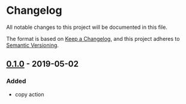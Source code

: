 # Changelog
All notable changes to this project will be documented in this file.

The format is based on [Keep a Changelog](https://keepachangelog.com/en/1.0.0/),
and this project adheres to [Semantic Versioning](https://semver.org/spec/v2.0.0.html).

## [0.1.0] - 2019-05-02
### Added
- copy action

[0.1.0]: https://github.com/jasonnam/fastlane-plugin-copy/releases/tag/0.1.0

